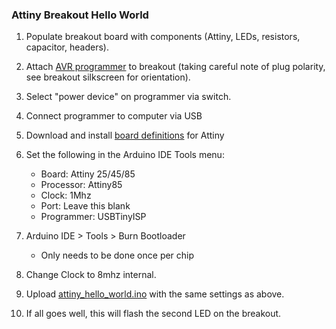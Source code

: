 ### Attiny Breakout Hello World

1. Populate breakout board with components (Attiny, LEDs, resistors, capacitor, headers).
2. Attach [AVR programmer](https://www.sparkfun.com/products/9825) to breakout (taking careful note of plug polarity, see breakout silkscreen for orientation).
3. Select "power device" on programmer via switch.
4. Connect programmer to computer via USB
5. Download and install [board definitions](https://github.com/damellis/attiny) for Attiny
6. Set the following in the Arduino IDE Tools menu:

   - Board: Attiny 25/45/85
   - Processor: Attiny85
   - Clock: 1Mhz
   - Port: Leave this blank
   - Programmer: USBTinyISP
7. Arduino IDE > Tools > Burn Bootloader

   - Only needs to be done once per chip
8. Change Clock to 8mhz internal.
8. Upload [attiny_hello_world.ino](code/) with the same settings as above.
9. If all goes well, this will flash the second LED on the breakout.

